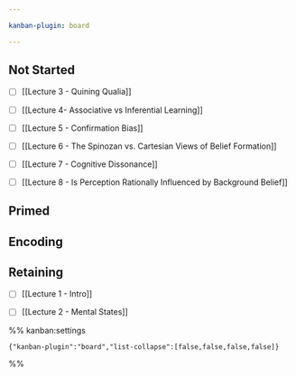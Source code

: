 ```yaml
---

kanban-plugin: board

---
```


## Not Started

- [ ] [[Lecture 3 - Quining Qualia]]
- [ ] [[Lecture 4- Associative vs Inferential Learning]]
- [ ] [[Lecture 5 - Confirmation Bias]]
- [ ] [[Lecture 6 - The Spinozan vs. Cartesian Views of Belief Formation]]
- [ ] [[Lecture 7 - Cognitive Dissonance]]
- [ ] [[Lecture 8 - Is Perception Rationally Influenced by Background Belief]]


## Primed



## Encoding



## Retaining

- [ ] [[Lecture 1 - Intro]]
- [ ] [[Lecture 2 - Mental States]]




%% kanban:settings
```
{"kanban-plugin":"board","list-collapse":[false,false,false,false]}
```
%%